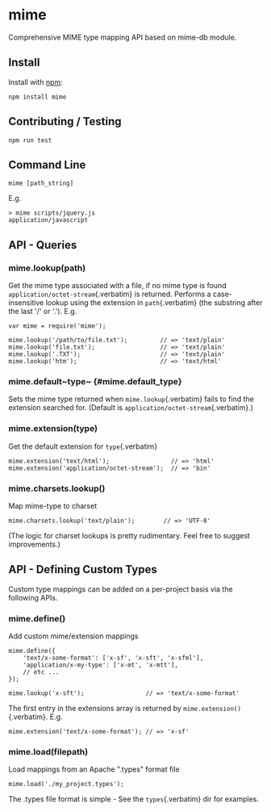 # mime

Comprehensive MIME type mapping API based on mime-db module.

## Install

Install with [npm](http://github.com/isaacs/npm):

``` example
npm install mime
```

## Contributing / Testing

``` example
npm run test
```

## Command Line

``` example
mime [path_string]
```

E.g.

``` example
> mime scripts/jquery.js
application/javascript
```

## API - Queries

### mime.lookup(path)

Get the mime type associated with a file, if no mime type is found
`application/octet-stream`{.verbatim} is returned. Performs a
case-insensitive lookup using the extension in `path`{.verbatim} (the
substring after the last \'/\' or \'.\'). E.g.

``` {.javascript org-language="js"}
var mime = require('mime');

mime.lookup('/path/to/file.txt');         // => 'text/plain'
mime.lookup('file.txt');                  // => 'text/plain'
mime.lookup('.TXT');                      // => 'text/plain'
mime.lookup('htm');                       // => 'text/html'
```

### mime.default~type~ {#mime.default_type}

Sets the mime type returned when `mime.lookup`{.verbatim} fails to find
the extension searched for. (Default is
`application/octet-stream`{.verbatim}.)

### mime.extension(type)

Get the default extension for `type`{.verbatim}

``` {.javascript org-language="js"}
mime.extension('text/html');                 // => 'html'
mime.extension('application/octet-stream');  // => 'bin'
```

### mime.charsets.lookup()

Map mime-type to charset

``` {.javascript org-language="js"}
mime.charsets.lookup('text/plain');        // => 'UTF-8'
```

(The logic for charset lookups is pretty rudimentary. Feel free to
suggest improvements.)

## API - Defining Custom Types

Custom type mappings can be added on a per-project basis via the
following APIs.

### mime.define()

Add custom mime/extension mappings

``` {.javascript org-language="js"}
mime.define({
    'text/x-some-format': ['x-sf', 'x-sft', 'x-sfml'],
    'application/x-my-type': ['x-mt', 'x-mtt'],
    // etc ...
});

mime.lookup('x-sft');                 // => 'text/x-some-format'
```

The first entry in the extensions array is returned by
`mime.extension()`{.verbatim}. E.g.

``` {.javascript org-language="js"}
mime.extension('text/x-some-format'); // => 'x-sf'
```

### mime.load(filepath)

Load mappings from an Apache \".types\" format file

``` {.javascript org-language="js"}
mime.load('./my_project.types');
```

The .types file format is simple - See the `types`{.verbatim} dir for
examples.

